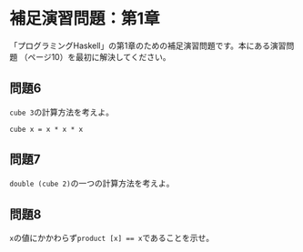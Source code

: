 補足演習問題：第1章
===================

「プログラミングHaskell」の第1章のための補足演習問題です。本にある演習問題
（ページ10）を最初に解決してください。

問題6
-----

`cube 3`の計算方法を考えよ。

    cube x = x * x * x

問題7
-----

`double (cube 2)`の一つの計算方法を考えよ。

問題8
-----

`x`の値にかかわらず`product [x] == x`であることを示せ。
